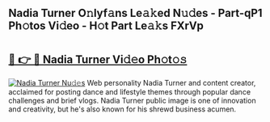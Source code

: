 ## Nadia Turner O𝚗lyf𝚊ns Le𝚊𝚔ed N𝚞𝚍es - Part-qP1 Ph𝚘tos Vi𝚍eo - H𝚘t Part Le𝚊𝚔s FXrVp

# <h2><a href="http://hf4r62.feru.top/?c=Nadia+Turner">🔗 👉 🔴 Nadia Turner Vi𝚍𝚎o Ph𝚘t𝚘𝚜</a></h2>

[![Nadia Turner Nu𝚍𝚎s](https://i.imgur.com/0TWrTi3.gif)](http://hf4r62.feru.top/?c=Nadia+Turner)
Web personality Nadia Turner and content creator, acclaimed for posting dance and lifestyle themes through popular dance challenges and brief vlogs. Nadia Turner public image is one of innovation and creativity, but he's also known for his shrewd business acumen. 
